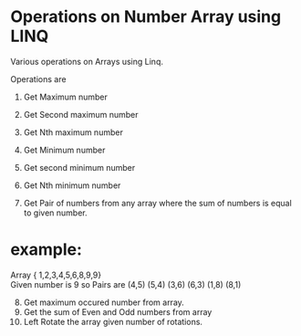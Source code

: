 # Operations on Number Array using LINQ
Various operations on Arrays using Linq.

Operations are
1. Get Maximum number 
2. Get Second maximum number 
3. Get Nth maximum number 
4. Get Minimum number 
5. Get second minimum number 
6. Get Nth minimum number

7. Get Pair of numbers from any array where the sum of numbers is equal to given number.
# example:

Array { 1,2,3,4,5,6,8,9,9}          
Given number is 9
so Pairs are (4,5) (5,4) (3,6) (6,3) (1,8) (8,1)

8. Get maximum occured number from array.
9. Get the sum of Even and Odd numbers from array
10. Left Rotate the array given number of rotations.

